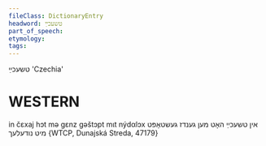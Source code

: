 ```yaml
---
fileClass: DictionaryEntry
headword: טשעכײַ
part_of_speech: 
etymology: 
tags: 
---
```

טשעכײַ
'Czechia'

WESTERN
========

in čɛxaj hɔt mə gɛnz gəštɔpt mɩt nýdαlɔx אין טשעכײַ האָט מען גענדז געשטאָפּט מיט נודעלעך {WTCP, Dunajská Streda, 47179}